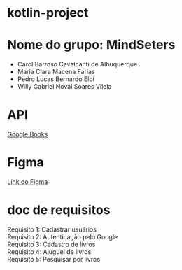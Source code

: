 # kotlin-project

# Nome do grupo: MindSeters
- Carol Barroso Cavalcanti de Albuquerque
- Maria Clara Macena Farias
- Pedro Lucas Bernardo Eloi
- Willy Gabriel Noval Soares Vilela

# API
[Google Books](https://developers.google.com/books?hl=pt-br)


# Figma
[Link do Figma](https://www.figma.com/file/IaawACNkEZnPvBdV9jc5TF/Projeto-Integrador---Librarian's?type=design&node-id=0-1&mode=design&t=ykFQVfpPSJQzTWAk-0)


# doc de requisitos
Requisito 1: Cadastrar usuários
<br/>
Requisito 2: Autenticação pelo Google
<br/>
Requisito 3: Cadastro de livros
<br/>
Requisito 4: Aluguel de livros
<br/>
Requisito 5: Pesquisar por livros
